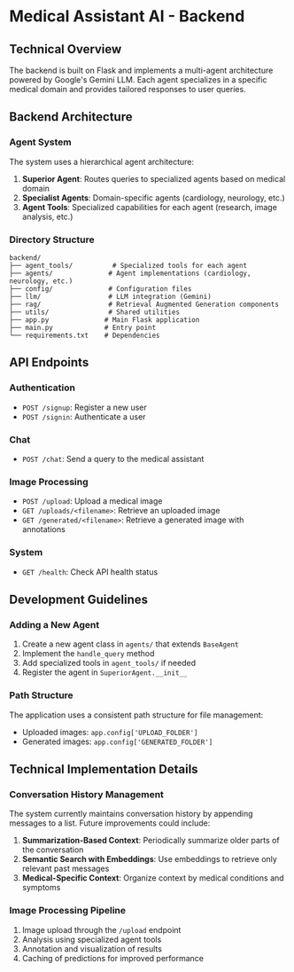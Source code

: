 # Medical Assistant AI - Backend

## Technical Overview
The backend is built on Flask and implements a multi-agent architecture powered by Google's Gemini LLM. Each agent specializes in a specific medical domain and provides tailored responses to user queries.

## Backend Architecture

### Agent System
The system uses a hierarchical agent architecture:

1. **Superior Agent**: Routes queries to specialized agents based on medical domain
2. **Specialist Agents**: Domain-specific agents (cardiology, neurology, etc.)
3. **Agent Tools**: Specialized capabilities for each agent (research, image analysis, etc.)

### Directory Structure
```
backend/
├── agent_tools/          # Specialized tools for each agent
├── agents/              # Agent implementations (cardiology, neurology, etc.)
├── config/              # Configuration files
├── llm/                 # LLM integration (Gemini)
├── rag/                 # Retrieval Augmented Generation components
├── utils/               # Shared utilities
├── app.py              # Main Flask application
├── main.py             # Entry point
└── requirements.txt    # Dependencies
```

## API Endpoints

### Authentication
- `POST /signup`: Register a new user
- `POST /signin`: Authenticate a user

### Chat
- `POST /chat`: Send a query to the medical assistant

### Image Processing
- `POST /upload`: Upload a medical image
- `GET /uploads/<filename>`: Retrieve an uploaded image
- `GET /generated/<filename>`: Retrieve a generated image with annotations

### System
- `GET /health`: Check API health status

## Development Guidelines

### Adding a New Agent
1. Create a new agent class in `agents/` that extends `BaseAgent`
2. Implement the `handle_query` method
3. Add specialized tools in `agent_tools/` if needed
4. Register the agent in `SuperiorAgent.__init__`

### Path Structure
The application uses a consistent path structure for file management:
- Uploaded images: `app.config['UPLOAD_FOLDER']`
- Generated images: `app.config['GENERATED_FOLDER']`

## Technical Implementation Details

### Conversation History Management
The system currently maintains conversation history by appending messages to a list. Future improvements could include:

1. **Summarization-Based Context**: Periodically summarize older parts of the conversation
2. **Semantic Search with Embeddings**: Use embeddings to retrieve only relevant past messages
3. **Medical-Specific Context**: Organize context by medical conditions and symptoms

### Image Processing Pipeline
1. Image upload through the `/upload` endpoint
2. Analysis using specialized agent tools
3. Annotation and visualization of results
4. Caching of predictions for improved performance
